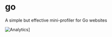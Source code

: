 go
==

A simple but effective mini-profiler for Go websites

![Analytics](https://ga-beacon.appspot.com/UA-46765694-1/miniprofiler?pixel)]
